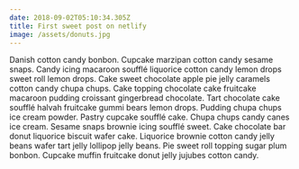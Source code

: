 ```yaml
---
date: 2018-09-02T05:10:34.305Z
title: First sweet post on netlify
image: /assets/donuts.jpg
---
```

Danish cotton candy bonbon. Cupcake marzipan cotton candy sesame snaps. Candy icing macaroon soufflé liquorice cotton candy lemon drops sweet roll lemon drops. Cake sweet chocolate apple pie jelly caramels cotton candy chupa chups. Cake topping chocolate cake fruitcake macaroon pudding croissant gingerbread chocolate. Tart chocolate cake soufflé halvah fruitcake gummi bears lemon drops. Pudding chupa chups ice cream powder. Pastry cupcake soufflé cake. Chupa chups candy canes ice cream. Sesame snaps brownie icing soufflé sweet. Cake chocolate bar donut liquorice biscuit wafer cake. Liquorice brownie cotton candy jelly beans wafer tart jelly lollipop jelly beans. Pie sweet roll topping sugar plum bonbon. Cupcake muffin fruitcake donut jelly jujubes cotton candy.

